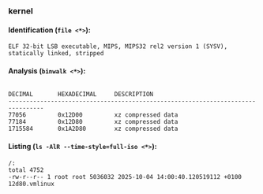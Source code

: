 ### kernel
#### Identification (`file <*>`):
```
ELF 32-bit LSB executable, MIPS, MIPS32 rel2 version 1 (SYSV), statically linked, stripped
```
#### Analysis (`binwalk <*>`):
```

DECIMAL       HEXADECIMAL     DESCRIPTION
--------------------------------------------------------------------------------
77056         0x12D00         xz compressed data
77184         0x12D80         xz compressed data
1715584       0x1A2D80        xz compressed data
```
#### Listing (`ls -AlR --time-style=full-iso <*>`):
```
/:
total 4752
-rw-r--r-- 1 root root 5036032 2025-10-04 14:00:40.120519112 +0100 12d80.vmlinux
```

